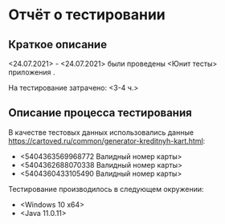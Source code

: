 # Отчёт о тестировании <ValidcardNumber>

## Краткое описание

<24.07.2021> - <24.07.2021> были проведены <Юнит тесты> приложения <ValidcardNumber>.

На тестирование затрачено: <3-4 ч.>


## Описание процесса тестирования


В качестве тестовых данных использовались данные <https://cartoved.ru/common/generator-kreditnyh-kart.html>:
* <5404363569968772 Валидный номер карты>
* <5404362688070338 Валидный номер карты>
* <5404360433105490 Валидный номер карты>

Тестирование производилось в следующем окружении:
* <Windows 10 x64>
* <Java 11.0.11>
